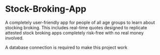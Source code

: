 # Stock-Broking-App
A completely user-friendly app for people of all age groups to  learn about stocking broking. This includes real-time quotes designed to replicate attested stock broking apps completely risk-free with no real money involved.

A database connection is required to make this project work
